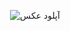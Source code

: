 
<p align="center" href="https://uupload.ir/" target="_blank"><img src="https://s2.uupload.ir/files/barney-how-i-met-your-mother_94dt.gif" border="0" alt="آپلود عکس" /></p>

                                                      

<!--
**abolfazlkeshavarz/abolfazlkeshavarz** is a ✨ _special_ ✨ repository because its `README.md` (this file) appears on your GitHub profile.

Here are some ideas to get you started:

- 🔭 I’m currently working on ...
- 🌱 I’m currently learning ...
- 👯 I’m looking to collaborate on ...
- 🤔 I’m looking for help with ...
- 💬 Ask me about ...
- 📫 How to reach me: ...
- 😄 Pronouns: ...
- ⚡ Fun fact: ...
-->
